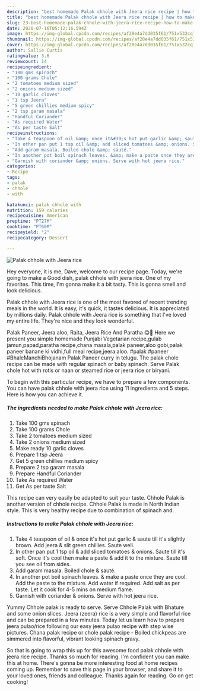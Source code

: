 ```yaml
---
description: "best homemade Palak chhole with Jeera rice recipe | how to make homemade Palak chhole with Jeera rice"
title: "best homemade Palak chhole with Jeera rice recipe | how to make homemade Palak chhole with Jeera rice"
slug: 23-best-homemade-palak-chhole-with-jeera-rice-recipe-how-to-make-homemade-palak-chhole-with-jeera-rice
date: 2020-07-16T05:12:16.594Z
image: https://img-global.cpcdn.com/recipes/af28e4a7dd035f61/751x532cq70/palak-chhole-with-jeera-rice-recipe-main-photo.jpg
thumbnail: https://img-global.cpcdn.com/recipes/af28e4a7dd035f61/751x532cq70/palak-chhole-with-jeera-rice-recipe-main-photo.jpg
cover: https://img-global.cpcdn.com/recipes/af28e4a7dd035f61/751x532cq70/palak-chhole-with-jeera-rice-recipe-main-photo.jpg
author: Sallie Curtis
ratingvalue: 3.6
reviewcount: 14
recipeingredient:
- "100 gms spinach"
- "100 grams Chole"
- "2 tomatoes medium sized"
- "2 onions medium sized"
- "10 garlic cloves"
- "1 tsp Jeera"
- "5 green chillies medium spicy"
- "2 tsp garam masala"
- "Handful Coriander"
- "As required Water"
- "As per taste Salt"
recipeinstructions:
- "Take 4 teaspoon of oil &amp; once it&#39;s hot put garlic &amp; saute till it&#39;s slightly brown. Add jeera &amp; slit green chillies. Saute well."
- "In other pan put 1 tsp oil &amp; add sliced tomatoes &amp; onions. Saute till it&#39;s soft. Once it&#39;s cool then make a paste &amp; add it to the mixture. Saute till you see oil from sides."
- "Add garam masala. Boiled chole &amp; sauté."
- "In another pot boil spinach leaves. &amp; make a paste once they are cool. Add the paste to the mixture. Add water if required. Add salt as per taste. Let it cook for 4-5 mins on medium flame."
- "Garnish with coriander &amp; onions. Serve with hot jeera rice."
categories:
- Recipe
tags:
- palak
- chhole
- with

katakunci: palak chhole with 
nutrition: 159 calories
recipecuisine: American
preptime: "PT27M"
cooktime: "PT60M"
recipeyield: "2"
recipecategory: Dessert

---
```



![Palak chhole with Jeera rice](https://img-global.cpcdn.com/recipes/af28e4a7dd035f61/751x532cq70/palak-chhole-with-jeera-rice-recipe-main-photo.jpg)

Hey everyone, it is me, Dave, welcome to our recipe page. Today, we're going to make a Good dish, palak chhole with jeera rice. One of my favorites. This time, I'm gonna make it a bit tasty. This is gonna smell and look delicious.

Palak chhole with Jeera rice is one of the most favored of recent trending meals in the world. It is easy, it's quick, it tastes delicious. It is appreciated by millions daily. Palak chhole with Jeera rice is something that I've loved my entire life. They're nice and they look wonderful.

Palak Paneer, Jeera aloo, Raita, Jeera Rice And Paratha 😋🤩 Here we present you simple homemade Punjabi Vegetarian recipe,gulab jamun,papad,paratha recipe,chana masala,palak paneer,aloo gobi,palak paneer banane ki vidhi,full meal recipe,jeera aloo. #palak #paneer #BhaleManchiBhojanam Palak Paneer curry in telugu. The palak chole recipe can be made with regular spinach or baby spinach. Serve Palak chole hot with rotis or naan or steamed rice or jeera rice or biryani.


To begin with this particular recipe, we have to prepare a few components. You can have palak chhole with jeera rice using 11 ingredients and 5 steps. Here is how you can achieve it.

<!--inarticleads1-->

##### The ingredients needed to make Palak chhole with Jeera rice:

1. Take 100 gms spinach
1. Take 100 grams Chole
1. Take 2 tomatoes medium sized
1. Take 2 onions medium sized
1. Make ready 10 garlic cloves
1. Prepare 1 tsp Jeera
1. Get 5 green chillies medium spicy
1. Prepare 2 tsp garam masala
1. Prepare Handful Coriander
1. Take As required Water
1. Get As per taste Salt


This recipe can very easily be adapted to suit your taste. Chhole Palak is another version of chhole recipe. Chhole Palak is made in North Indian style. This is very healthy recipe due to combination of spinach and. 

<!--inarticleads2-->

##### Instructions to make Palak chhole with Jeera rice:

1. Take 4 teaspoon of oil &amp; once it&#39;s hot put garlic &amp; saute till it&#39;s slightly brown. Add jeera &amp; slit green chillies. Saute well.
1. In other pan put 1 tsp oil &amp; add sliced tomatoes &amp; onions. Saute till it&#39;s soft. Once it&#39;s cool then make a paste &amp; add it to the mixture. Saute till you see oil from sides.
1. Add garam masala. Boiled chole &amp; sauté.
1. In another pot boil spinach leaves. &amp; make a paste once they are cool. Add the paste to the mixture. Add water if required. Add salt as per taste. Let it cook for 4-5 mins on medium flame.
1. Garnish with coriander &amp; onions. Serve with hot jeera rice.


Yummy Chhole palak is ready to serve. Serve Chhole Palak with Bhature and some onion slices. Jeera (zeera) rice is a very simple and flavorful rice and can be prepared in a few minutes. Today let us learn how to prepare jeera pulao/rice following our easy jeera pulao recipe with step wise pictures. Chana palak recipe or chole palak recipe - Boiled chickpeas are simmered into flavorful, vibrant looking spinach gravy. 

So that is going to wrap this up for this awesome food palak chhole with jeera rice recipe. Thanks so much for reading. I'm confident you can make this at home. There's gonna be more interesting food at home recipes coming up. Remember to save this page in your browser, and share it to your loved ones, friends and colleague. Thanks again for reading. Go on get cooking!
